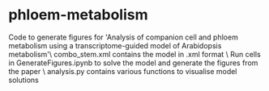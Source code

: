 # phloem-metabolism
Code to generate figures for 'Analysis of companion cell and phloem metabolism using a transcriptome-guided model of Arabidopsis metabolism'\\
combo_stem.xml contains the model in .xml format \\
Run cells in GenerateFigures.ipynb to solve the model and generate the figures from the paper \\
analysis.py contains various functions to visualise model solutions
